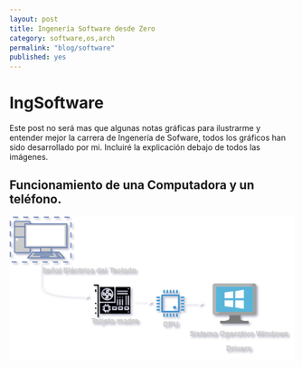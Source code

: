 ```yaml
---
layout: post
title: Ingenería Software desde Zero
category: software,os,arch
permalink: "blog/software"
published: yes
---
```


# IngSoftware

Este post no será mas que algunas notas gráficas  para ilustrarme y entender mejor la carrera  de Ingenería de Sofware, todos los gráficos han sido desarrollado por mi. Incluiré la explicación debajo de todos las imágenes.

## Funcionamiento de una Computadora y un teléfono.
<img class="differentSize60" src="/assets/img/DiagramPC.png" alt="Foto1" style="margin:auto; display:block;">



